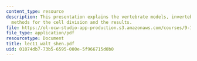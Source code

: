 ```yaml
---
content_type: resource
description: This presentation explains the vertebrate models, invertebrate models,
  methods for the cell division and the results.
file: https://ol-ocw-studio-app-production.s3.amazonaws.com/courses/9-18-developmental-neurobiology-spring-2005/01074db773b56595000e5f966715d0b0_lec11_walt_shen.pdf
file_type: application/pdf
resourcetype: Document
title: lec11_walt_shen.pdf
uid: 01074db7-73b5-6595-000e-5f966715d0b0
---
```


